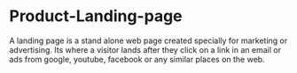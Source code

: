 # Product-Landing-page
A landing page is a stand alone web page created specially for marketing or advertising. Its where a visitor lands after they click on a link in an email or ads from google, youtube, facebook or any similar places on the web.

